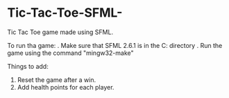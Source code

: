 # Tic-Tac-Toe-SFML-
Tic Tac Toe game made using SFML.

To run tha game:
. Make sure that SFML 2.6.1 is in the C: directory
. Run the game using the command "mingw32-make"

Things to add:
1. Reset the game after a win.
2. Add health points for each player.